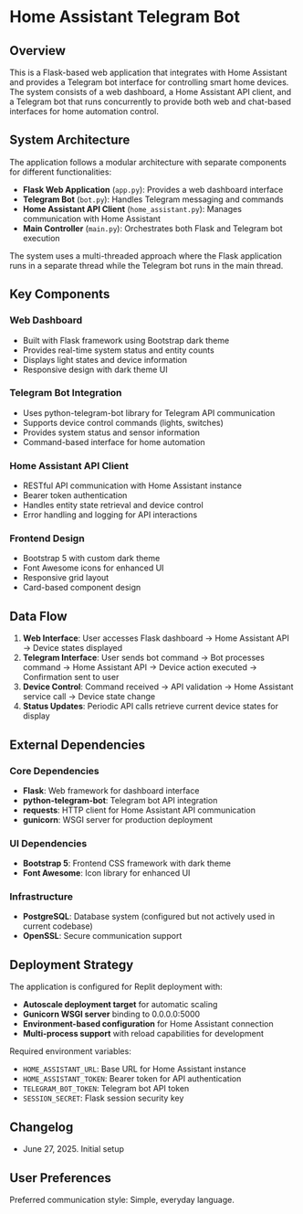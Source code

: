 # Home Assistant Telegram Bot

## Overview

This is a Flask-based web application that integrates with Home Assistant and provides a Telegram bot interface for controlling smart home devices. The system consists of a web dashboard, a Home Assistant API client, and a Telegram bot that runs concurrently to provide both web and chat-based interfaces for home automation control.

## System Architecture

The application follows a modular architecture with separate components for different functionalities:

- **Flask Web Application** (`app.py`): Provides a web dashboard interface
- **Telegram Bot** (`bot.py`): Handles Telegram messaging and commands
- **Home Assistant API Client** (`home_assistant.py`): Manages communication with Home Assistant
- **Main Controller** (`main.py`): Orchestrates both Flask and Telegram bot execution

The system uses a multi-threaded approach where the Flask application runs in a separate thread while the Telegram bot runs in the main thread.

## Key Components

### Web Dashboard
- Built with Flask framework using Bootstrap dark theme
- Provides real-time system status and entity counts
- Displays light states and device information
- Responsive design with dark theme UI

### Telegram Bot Integration
- Uses python-telegram-bot library for Telegram API communication
- Supports device control commands (lights, switches)
- Provides system status and sensor information
- Command-based interface for home automation

### Home Assistant API Client
- RESTful API communication with Home Assistant instance
- Bearer token authentication
- Handles entity state retrieval and device control
- Error handling and logging for API interactions

### Frontend Design
- Bootstrap 5 with custom dark theme
- Font Awesome icons for enhanced UI
- Responsive grid layout
- Card-based component design

## Data Flow

1. **Web Interface**: User accesses Flask dashboard → Home Assistant API → Device states displayed
2. **Telegram Interface**: User sends bot command → Bot processes command → Home Assistant API → Device action executed → Confirmation sent to user
3. **Device Control**: Command received → API validation → Home Assistant service call → Device state change
4. **Status Updates**: Periodic API calls retrieve current device states for display

## External Dependencies

### Core Dependencies
- **Flask**: Web framework for dashboard interface
- **python-telegram-bot**: Telegram bot API integration
- **requests**: HTTP client for Home Assistant API communication
- **gunicorn**: WSGI server for production deployment

### UI Dependencies
- **Bootstrap 5**: Frontend CSS framework with dark theme
- **Font Awesome**: Icon library for enhanced UI

### Infrastructure
- **PostgreSQL**: Database system (configured but not actively used in current codebase)
- **OpenSSL**: Secure communication support

## Deployment Strategy

The application is configured for Replit deployment with:

- **Autoscale deployment target** for automatic scaling
- **Gunicorn WSGI server** binding to 0.0.0.0:5000
- **Environment-based configuration** for Home Assistant connection
- **Multi-process support** with reload capabilities for development

Required environment variables:
- `HOME_ASSISTANT_URL`: Base URL for Home Assistant instance
- `HOME_ASSISTANT_TOKEN`: Bearer token for API authentication
- `TELEGRAM_BOT_TOKEN`: Telegram bot API token
- `SESSION_SECRET`: Flask session security key

## Changelog

- June 27, 2025. Initial setup

## User Preferences

Preferred communication style: Simple, everyday language.